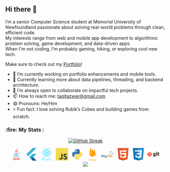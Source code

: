 ## Hi there 👋

I’m a senior Computer Science student at Memorial University of Newfoundland passionate about solving real-world problems through clean, efficient code.  
My interests range from web and mobile app development to algorithmic problem solving, game development, and data-driven apps.  
When I'm not coding, I’m probably gaming, hiking, or exploring cool new tech.

Make sure to check out my [Portfolio](https://taqitazwar.com)!
- 🔭 I’m currently working on portfolio enhancements and mobile tools.
- 🌱 Currently learning more about data pipelines, threading, and backend architecture.
- 👯 I’m always open to collaborate on impactful tech projects.
- 📫 How to reach me: taqitazwar@gmail.com
- 😄 Pronouns: He/Him
- ⚡ Fun fact: I love solving Rubik’s Cubes and building games from scratch.

<h3>:fire: My Stats :</h3>
<p align="center">
<a href="https://git.io/streak-stats"><img src="https://github-readme-streak-stats.herokuapp.com?user=taqitazwar&theme=gruvbox-duo" alt="GitHub Streak" /></a>
</p>

<div id="header" align="center">
  <img src="https://github.com/devicons/devicon/blob/master/icons/java/java-original-wordmark.svg" title="Java" alt="Java" width="40" height="40"/>&nbsp;
  <img src="https://github.com/devicons/devicon/blob/master/icons/flutter/flutter-original.svg" title="Flutter" alt="Flutter" width="40" height="40"/>&nbsp;
  <img src="https://github.com/devicons/devicon/blob/master/icons/react/react-original-wordmark.svg" title="React" alt="React" width="40" height="40"/>&nbsp;
  <img src="https://github.com/devicons/devicon/blob/master/icons/javascript/javascript-original.svg" title="JavaScript" alt="JavaScript" width="40" height="40"/>&nbsp;
  <img src="https://github.com/devicons/devicon/blob/master/icons/python/python-original.svg" title="Python" alt="Python" width="40" height="40"/>&nbsp;
  <img src="https://github.com/devicons/devicon/blob/master/icons/firebase/firebase-plain-wordmark.svg" title="Firebase" alt="Firebase" width="40" height="40"/>&nbsp;
  <img src="https://github.com/devicons/devicon/blob/master/icons/mysql/mysql-original-wordmark.svg" title="MySQL" alt="MySQL" width="40" height="40"/>&nbsp;
  <img src="https://github.com/devicons/devicon/blob/master/icons/html5/html5-original.svg" title="HTML5" alt="HTML5" width="40" height="40"/>&nbsp;
  <img src="https://github.com/devicons/devicon/blob/master/icons/css3/css3-original.svg" title="CSS3" alt="CSS3" width="40" height="40"/>&nbsp;
  <img src="https://github.com/devicons/devicon/blob/master/icons/git/git-original-wordmark.svg" title="Git" alt="Git" width="40" height="40"/>&nbsp;
</div>

<div id="header" align="center">
  <img src="https://miro.medium.com/v2/resize:fit:720/format:webp/1*UxHoxcxQXAFMk4z-zl1wKw.gif" width="500"/>
</div>

